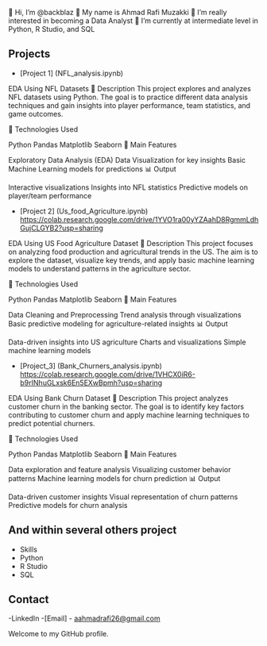 👋 Hi, I’m @backblaz 👋
My name is Ahmad Rafi Muzakki
👀 I’m really interested in becoming a Data Analyst
🌱 I’m currently at intermediate level in Python, R Studio, and SQL

## Projects ##
- [Project 1] (NFL_analysis.ipynb)

EDA Using NFL Datasets
📌 Description This project explores and analyzes NFL datasets using Python. The goal is to practice different data analysis techniques and gain insights into player performance, team statistics, and game outcomes.

🔧 Technologies Used

Python Pandas Matplotlib Seaborn 🚀 Main Features

Exploratory Data Analysis (EDA) Data Visualization for key insights Basic Machine Learning models for predictions 📊 Output

Interactive visualizations Insights into NFL statistics Predictive models on player/team performance

- [Project 2] (Us_food_Agriculture.ipynb) https://colab.research.google.com/drive/1YVO1ra00yYZAahD8RgmmLdhGujCLGYB2?usp=sharing

EDA Using US Food Agriculture Dataset
📌 Description This project focuses on analyzing food production and agricultural trends in the US. The aim is to explore the dataset, visualize key trends, and apply basic machine learning models to understand patterns in the agriculture sector.

🔧 Technologies Used

Python Pandas Matplotlib Seaborn 🚀 Main Features

Data Cleaning and Preprocessing Trend analysis through visualizations Basic predictive modeling for agriculture-related insights 📊 Output

Data-driven insights into US agriculture Charts and visualizations Simple machine learning models

- [Project_3] (Bank_Churners_analysis.ipynb) https://colab.research.google.com/drive/1VHCX0iR6-b9rINhuGLxsk6En5EXwBpmh?usp=sharing

EDA Using Bank Churn Dataset
📌 Description This project analyzes customer churn in the banking sector. The goal is to identify key factors contributing to customer churn and apply machine learning techniques to predict potential churners.

🔧 Technologies Used

Python Pandas Matplotlib Seaborn 🚀 Main Features

Data exploration and feature analysis Visualizing customer behavior patterns Machine learning models for churn prediction 📊 Output

Data-driven customer insights Visual representation of churn patterns Predictive models for churn analysis

## And within several others project ##
- Skills
- Python
- R Studio
- SQL

## Contact ##
-LinkedIn
-[Email] - aahmadrafi26@gmail.com


Welcome to my GitHub profile.
